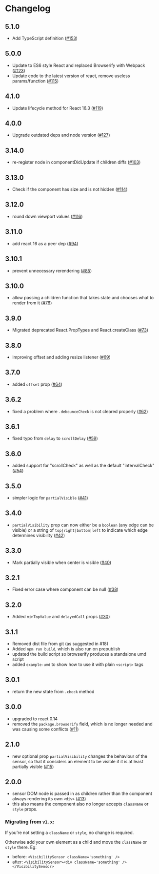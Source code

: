 # Changelog

## 5.1.0

- Add TypeScript definition ([#153](https://github.com/joshwnj/react-visibility-sensor/pull/153))

## 5.0.0

- Update to ES6 style React and replaced Browserify with Webpack ([#123](https://github.com/joshwnj/react-visibility-sensor/pull/123))
- Update code to the latest version of react, remove useless params/function ([#115](https://github.com/joshwnj/react-visibility-sensor/pull/115))

## 4.1.0

- Update lifecycle method for React 16.3 ([#119](https://github.com/joshwnj/react-visibility-sensor/pull/119))

## 4.0.0

- Upgrade outdated deps and node version ([#127](https://github.com/joshwnj/react-visibility-sensor/pull/127))

## 3.14.0

- re-register node in componentDidUpdate if children diffs ([#103](https://github.com/joshwnj/react-visibility-sensor/pull/103))

## 3.13.0

- Check if the component has size and is not hidden ([#114](https://github.com/joshwnj/react-visibility-sensor/pull/114))

## 3.12.0

- round down viewport values ([#116](https://github.com/joshwnj/react-visibility-sensor/pull/116))

## 3.11.0

- add react 16 as a peer dep ([#94](https://github.com/joshwnj/react-visibility-sensor/pull/94))

## 3.10.1

- prevent unnecessary rerendering ([#85](https://github.com/joshwnj/react-visibility-sensor/pull/85))

## 3.10.0

- allow passing a children function that takes state and chooses what to render from it ([#76](https://github.com/joshwnj/react-visibility-sensor/pull/76#pullrequestreview-33850456))

## 3.9.0

- Migrated deprecated React.PropTypes and React.createClass ([#73](https://github.com/joshwnj/react-visibility-sensor/pull/73))

## 3.8.0

- Improving offset and adding resize listener ([#69](https://github.com/joshwnj/react-visibility-sensor/pull/69))

## 3.7.0

- added `offset` prop ([#64](https://github.com/joshwnj/react-visibility-sensor/pull/64))

## 3.6.2

- fixed a problem where `.debounceCheck` is not cleared properly ([#62](https://github.com/joshwnj/react-visibility-sensor/pull/62))

## 3.6.1

- fixed typo from `delay` to `scrollDelay` ([#59](https://github.com/joshwnj/react-visibility-sensor/pull/59))

## 3.6.0

- added support for "scrollCheck" as well as the default "intervalCheck" ([#54](https://github.com/joshwnj/react-visibility-sensor/pull/54))

## 3.5.0

- simpler logic for `partialVisible` ([#41](https://github.com/joshwnj/react-visibility-sensor/pull/41))

## 3.4.0

- `partialVisibility` prop can now either be a `boolean` (any edge can be visible) or a string of `top|right|bottom|left` to indicate which edge determines visibility ([#42](https://github.com/joshwnj/react-visibility-sensor/pull/42/files))

## 3.3.0

- Mark partially visible when center is visible ([#40](https://github.com/joshwnj/react-visibility-sensor/pull/40))

## 3.2.1

- Fixed error case where component can be null ([#38](https://github.com/joshwnj/react-visibility-sensor/pull/38))

## 3.2.0

- Added `minTopValue` and `delayedCall` props ([#30](https://github.com/joshwnj/react-visibility-sensor/pull/30))

## 3.1.1

- Removed dist file from git (as suggested in #18)
- Added `npm run build`, which is also run on prepublish
- updated the build script so browserify produces a standalone umd script
- added `example-umd` to show how to use it with plain `<script>` tags

## 3.0.1

- return the new state from `.check` method

## 3.0.0

- upgraded to react 0.14
- removed the `package.browserify` field, which is no longer needed and was causing some conflicts ([#11](https://github.com/joshwnj/react-visibility-sensor/issues/11))

## 2.1.0

- new optional prop `partialVisibility` changes the behaviour of the sensor, so that it considers an element to be visible if it is at least partially visible ([#15](https://github.com/joshwnj/react-visibility-sensor/pull/15))

## 2.0.0

- sensor DOM node is passed in as children rather than the component always rendering its own `<div>` ([#13](https://github.com/joshwnj/react-visibility-sensor/pull/13))
- this also means the component also no longer accepts `className` or `style` props.

### Migrating from `v1.x`:

If you're not setting a `className` or `style`, no change is required.

Otherwise add your own element as a child and move the `className` or `style` there. Eg:

- before: `<VisibilitySensor className='something' />`
- after: `<VisibilitySensor><div className='something' /></VisibilitySensor>`
